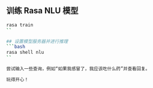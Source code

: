 ## 训练 Rasa NLU 模型
```bash
rasa train
``

## 设置模型服务器并进行推理
```bash
rasa shell nlu
``

尝试输入一些查询，例如“如果我感冒了，我应该吃什么药”并查看回复。

玩得开心！
